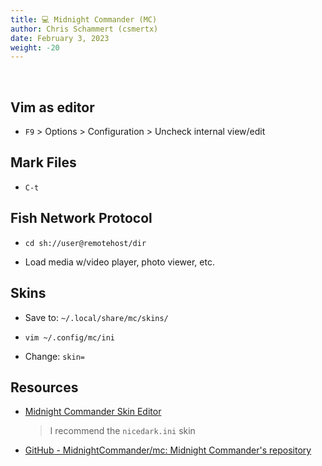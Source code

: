 ```yaml
---
title: 💻 Midnight Commander (MC)
author: Chris Schammert (csmertx)
date: February 3, 2023
weight: -20
---
```


<br />

## Vim as editor

- ```F9``` > Options > Configuration > Uncheck internal view/edit

## Mark Files

- ```C-t```

## Fish Network Protocol

- ```cd sh://user@remotehost/dir```

- Load media w/video player, photo viewer, etc.

## Skins

- Save to: ```~/.local/share/mc/skins/```

- ```vim ~/.config/mc/ini```

- Change: ```skin=```

## Resources

- [Midnight Commander Skin Editor](https://phplego.github.io/mc/)

    > I recommend the ```nicedark.ini``` skin

- [GitHub - MidnightCommander/mc: Midnight Commander's repository](https://github.com/MidnightCommander/mc)